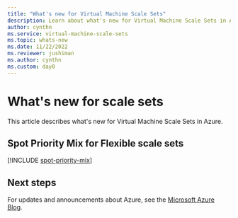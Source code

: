 ```yaml
---
title: "What's new for Virtual Machine Scale Sets" 
description: Learn about what's new for Virtual Machine Scale Sets in Azure.
author: cynthn
ms.service: virtual-machine-scale-sets
ms.topic: whats-new
ms.date: 11/22/2022
ms.reviewer: jushiman
ms.author: cynthn
ms.custom: day0
---
```


# What's new for scale sets

This article describes what's new for Virtual Machine Scale Sets in Azure.


## Spot Priority Mix for Flexible scale sets

[!INCLUDE [spot-priority-mix](./includes/spot-priority-mix.md)]


## Next steps

For updates and announcements about Azure, see the [Microsoft Azure Blog](https://azure.microsoft.com/blog/).

